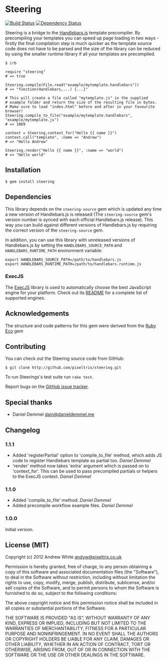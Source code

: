# Steering

[![Build Status][build]][travis] [![Dependency Status][depends]][gemnasium]

Steering is a bridge to the [Handlebars.js][1] template precompiler. By precompiling
your templates you can speed up page loading in two ways - firstly the final compilation
step is much quicker as the template source code does not have to be parsed and the
size of the library can be reduced by using the smaller runtime library if all your
templates are precompiled.

    $ irb

    require "steering"
    # => true

    Steering.compile(File.read("example/mytemplate.handlebars"))
    # => "function(Handlebars,...) {...}"

    # This will create a file called "mytemplate.js" in the supplied
    # example folder and return the size of the resulting file in bytes.
    # Make sure to load "index.html" before and after in your favourite browser!
    Steering.compile_to_file("example/mytemplate.handlebars", "example/mytemplate.js")
    # => 1069

    context = Steering.context_for("Hello {{ name }}")
    context.call("template", :name => "Andrew")
    # => "Hello Andrew"

    Steering.render("Hello {{ name }}", :name => "world")
    # => "Hello world"

## Installation

    $ gem install steering

## Dependencies

This library depends on the `steering-source` gem which is updated any time a
new version of Handlebars.js is released (The `steering-source` gem's version
number is synced with each official Handlebars.js release). This way you can
build against different versions of Handlebars.js by requiring the correct
version of the `steering-source` gem.

In addition, you can use this library with unreleased versions of Handlebars.js
by setting the `HANDLEBARS_SOURCE_PATH` and `HANDLEBARS_RUNTIME_PATH`
environment variable:

    export HANDLEBARS_SOURCE_PATH=/path/to/handlebars.js
    export HANDLEBARS_RUNTIME_PATH=/path/to/handlebars.runtime.js

### ExecJS

The [ExecJS][2] library is used to automatically choose the best JavaScript engine
for your platform. Check out its [README][3] for a complete list of supported engines.

## Acknowledgements

The structure and code patterns for this gem were derived from the [Ruby Eco][4] gem

## Contributing

You can check out the Steering source code from GitHub:

    $ git clone http://github.com/pixeltrix/steering.git

To run Steerings's test suite run `rake test`.

Report bugs on the [GitHub issue tracker](http://github.com/pixeltrix/steering/issues).

## Special thanks

* Daniel Demmel <dain@danieldemmel.me>

## Changelog

### 1.1.1

* Added 'registerPartial' option to 'compile_to_file' method, which adds JS code to register Handlebars template as partial too. *Daniel Demmel*
* 'render' method now takes 'extra' argument which is passed on to 'context_for'. This can be used to pass precompiled partials or helpers to the ExecJS context. *Daniel Demmel*

### 1.1.0

* Added 'compile_to_file' method. *Daniel Demmel*
* Added precompile workflow example files. *Daniel Demmel*

### 1.0.0

Initial version.

## License (MIT)

Copyright (c) 2012 Andrew White <andyw@pixeltrix.co.uk>

Permission is hereby granted, free of charge, to any person obtaining
a copy of this software and associated documentation files (the
"Software"), to deal in the Software without restriction, including
without limitation the rights to use, copy, modify, merge, publish,
distribute, sublicense, and/or sell copies of the Software, and to
permit persons to whom the Software is furnished to do so, subject to
the following conditions:

The above copyright notice and this permission notice shall be
included in all copies or substantial portions of the Software.

THE SOFTWARE IS PROVIDED "AS IS", WITHOUT WARRANTY OF ANY KIND,
EXPRESS OR IMPLIED, INCLUDING BUT NOT LIMITED TO THE WARRANTIES OF
MERCHANTABILITY, FITNESS FOR A PARTICULAR PURPOSE AND
NONINFRINGEMENT. IN NO EVENT SHALL THE AUTHORS OR COPYRIGHT HOLDERS BE
LIABLE FOR ANY CLAIM, DAMAGES OR OTHER LIABILITY, WHETHER IN AN ACTION
OF CONTRACT, TORT OR OTHERWISE, ARISING FROM, OUT OF OR IN CONNECTION
WITH THE SOFTWARE OR THE USE OR OTHER DEALINGS IN THE SOFTWARE.

[1]: https://github.com/wycats/handlebars.js
[2]: https://github.com/sstephenson/execjs
[3]: https://github.com/sstephenson/execjs/blob/master/README.md
[4]: https://github.com/sstephenson/ruby-eco
[build]: https://secure.travis-ci.org/pixeltrix/steering.png
[travis]: http://travis-ci.org/pixeltrix/steering
[depends]: https://gemnasium.com/pixeltrix/steering.png?travis
[gemnasium]: https://gemnasium.com/pixeltrix/steering
